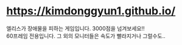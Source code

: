 # https://kimdonggyun1.github.io/
엘리스가 장애물을 피하는 게임입니다.
3000점을 넘겨보세요!! <br>
60프레임 전용입니다. 그 외의 모니터들은 속도가 빨라지거나 그럴수도..
